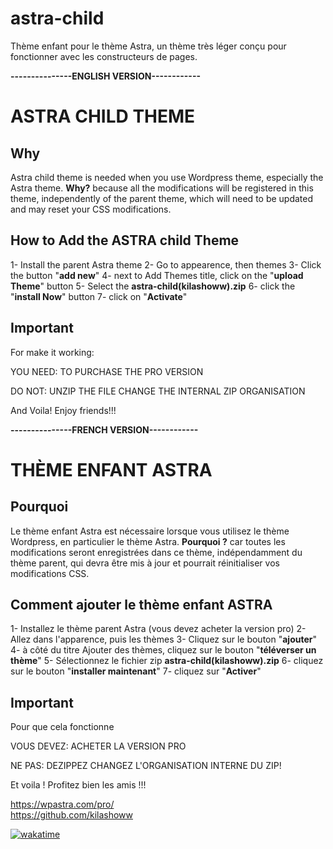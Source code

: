 # astra-child
Thème enfant pour le thème Astra, un thème très léger conçu pour fonctionner avec les constructeurs de pages.


<strong>---------------ENGLISH VERSION------------</strong>

<h1>ASTRA CHILD THEME</h1>

<h2>Why</h2>
Astra child theme is needed when you use Wordpress theme, especially the Astra theme. 
<strong>Why?</strong> because all the modifications will be registered in this theme, independently of the parent theme, which will need to be updated and may reset your CSS modifications.

<h2>How to Add the ASTRA child Theme</h2>
1- Install the parent Astra theme 
2- Go to appearence, then themes
3- Click the button "<strong>add new</strong>"
4- next to Add Themes title, click on the "<strong>upload Theme</strong>" button
5- Select the <strong>astra-child(kilashoww).zip</strong> 
6- click the "<strong>install Now</strong>" button
7- click on "<strong>Activate</strong>"

<h2>Important</h2>

For make it working:

YOU NEED:
TO PURCHASE THE PRO VERSION

DO NOT:
UNZIP THE FILE
CHANGE THE INTERNAL ZIP ORGANISATION


And Voila! Enjoy friends!!!


<strong>---------------FRENCH VERSION------------</strong>

<h1>THÈME ENFANT ASTRA</h1>

<h2>Pourquoi</h2>
Le thème enfant Astra est nécessaire lorsque vous utilisez le thème Wordpress, en particulier le thème Astra.
<strong>Pourquoi ?</strong> car toutes les modifications seront enregistrées dans ce thème, indépendamment du thème parent, qui devra être mis à jour et pourrait réinitialiser vos modifications CSS.

<h2>Comment ajouter le thème enfant ASTRA</h2>
1- Installez le thème parent Astra (vous devez acheter la version pro)
2- Allez dans l'apparence, puis les thèmes
3- Cliquez sur le bouton "<strong>ajouter</strong>"
4- à côté du titre Ajouter des thèmes, cliquez sur le bouton "<strong>téléverser un thème</strong>"
5- Sélectionnez le fichier zip <strong>astra-child(kilashoww).zip</strong>
6- cliquez sur le bouton "<strong>installer maintenant</strong>"
7- cliquez sur "<strong>Activer</strong>"

<h2>Important</h2>

Pour que cela fonctionne

VOUS DEVEZ:
ACHETER LA VERSION PRO

NE PAS:
DEZIPPEZ 
CHANGEZ L'ORGANISATION INTERNE DU ZIP!


Et voila ! Profitez bien les amis !!!


https://wpastra.com/pro/ <br>
https://github.com/kilashoww

<a href="https://wakatime.com/badge/github/kilashoww/astra-child"><img src="https://wakatime.com/badge/github/kilashoww/astra-child.svg" alt="wakatime"></a>

